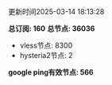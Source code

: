 更新时间2025-03-14 18:13:28

**总订阅: 160**
**总节点: 36036**
- vless节点: 8300
- hysteria2节点: 2

**google ping有效节点: 566**
